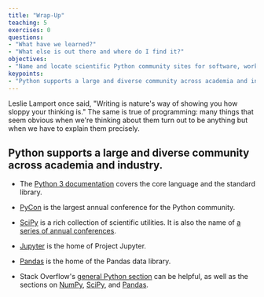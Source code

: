 ```yaml
---
title: "Wrap-Up"
teaching: 5
exercises: 0
questions:
- "What have we learned?"
- "What else is out there and where do I find it?"
objectives:
- "Name and locate scientific Python community sites for software, workshops, and help."
keypoints:
- "Python supports a large and diverse community across academia and industry."
---
```


Leslie Lamport once said, "Writing is nature's way of showing you how sloppy your thinking is."
The same is true of programming:
many things that seem obvious when we're thinking about them
turn out to be anything but when we have to explain them precisely.

## Python supports a large and diverse community across academia and industry.

*   The [Python 3 documentation](https://docs.python.org/3/) covers the core language
    and the standard library.

*   [PyCon](https://pycon.org/) is the largest annual conference for the Python community.

*   [SciPy](https://scipy.org) is a rich collection of scientific utilities.
    It is also the name of [a series of annual conferences](https://conference.scipy.org/).

*   [Jupyter](https://jupyter.org) is the home of Project Jupyter.

*   [Pandas](https://pandas.pydata.org) is the home of the Pandas data library.

*   Stack Overflow's [general Python section](https://stackoverflow.com/questions/tagged/python?tab=Votes)
    can be helpful,
    as well as the sections on [NumPy](https://stackoverflow.com/questions/tagged/numpy?tab=Votes),
    [SciPy](https://stackoverflow.com/questions/tagged/scipy?tab=Votes), and
    [Pandas](https://stackoverflow.com/questions/tagged/pandas?tab=Votes).
